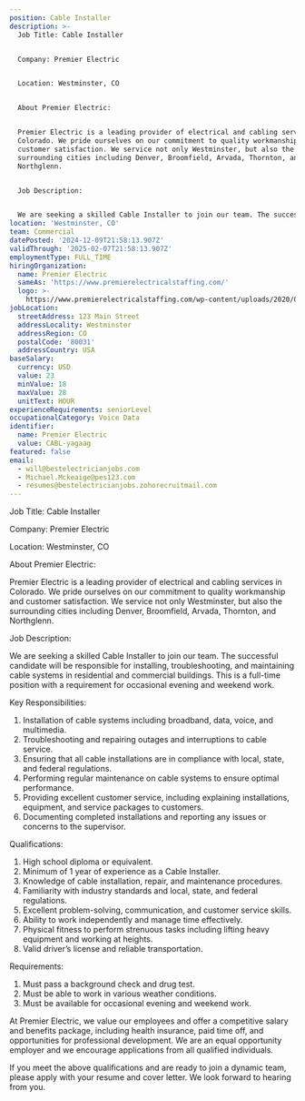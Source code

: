 ```yaml
---
position: Cable Installer
description: >-
  Job Title: Cable Installer


  Company: Premier Electric


  Location: Westminster, CO


  About Premier Electric:


  Premier Electric is a leading provider of electrical and cabling services in
  Colorado. We pride ourselves on our commitment to quality workmanship and
  customer satisfaction. We service not only Westminster, but also the
  surrounding cities including Denver, Broomfield, Arvada, Thornton, and
  Northglenn.


  Job Description:


  We are seeking a skilled Cable Installer to join our team. The successf...
location: 'Westminster, CO'
team: Commercial
datePosted: '2024-12-09T21:58:13.907Z'
validThrough: '2025-02-07T21:58:13.907Z'
employmentType: FULL_TIME
hiringOrganization:
  name: Premier Electric
  sameAs: 'https://www.premierelectricalstaffing.com/'
  logo: >-
    https://www.premierelectricalstaffing.com/wp-content/uploads/2020/05/Premier-Electrical-Staffing-logo.png
jobLocation:
  streetAddress: 123 Main Street
  addressLocality: Westminster
  addressRegion: CO
  postalCode: '80031'
  addressCountry: USA
baseSalary:
  currency: USD
  value: 23
  minValue: 18
  maxValue: 28
  unitText: HOUR
experienceRequirements: seniorLevel
occupationalCategory: Voice Data
identifier:
  name: Premier Electric
  value: CABL-yagaag
featured: false
email:
  - will@bestelectricianjobs.com
  - Michael.Mckeaige@pes123.com
  - resumes@bestelectricianjobs.zohorecruitmail.com
---
```




Job Title: Cable Installer

Company: Premier Electric

Location: Westminster, CO

About Premier Electric:

Premier Electric is a leading provider of electrical and cabling services in Colorado. We pride ourselves on our commitment to quality workmanship and customer satisfaction. We service not only Westminster, but also the surrounding cities including Denver, Broomfield, Arvada, Thornton, and Northglenn.

Job Description:

We are seeking a skilled Cable Installer to join our team. The successful candidate will be responsible for installing, troubleshooting, and maintaining cable systems in residential and commercial buildings. This is a full-time position with a requirement for occasional evening and weekend work.

Key Responsibilities:

1. Installation of cable systems including broadband, data, voice, and multimedia.
2. Troubleshooting and repairing outages and interruptions to cable service.
3. Ensuring that all cable installations are in compliance with local, state, and federal regulations.
4. Performing regular maintenance on cable systems to ensure optimal performance.
5. Providing excellent customer service, including explaining installations, equipment, and service packages to customers.
6. Documenting completed installations and reporting any issues or concerns to the supervisor.

Qualifications:

1. High school diploma or equivalent.
2. Minimum of 1 year of experience as a Cable Installer.
3. Knowledge of cable installation, repair, and maintenance procedures.
4. Familiarity with industry standards and local, state, and federal regulations.
5. Excellent problem-solving, communication, and customer service skills.
6. Ability to work independently and manage time effectively.
7. Physical fitness to perform strenuous tasks including lifting heavy equipment and working at heights.
8. Valid driver’s license and reliable transportation.

Requirements:

1. Must pass a background check and drug test.
2. Must be able to work in various weather conditions.
3. Must be available for occasional evening and weekend work.

At Premier Electric, we value our employees and offer a competitive salary and benefits package, including health insurance, paid time off, and opportunities for professional development. We are an equal opportunity employer and we encourage applications from all qualified individuals.

If you meet the above qualifications and are ready to join a dynamic team, please apply with your resume and cover letter. We look forward to hearing from you.